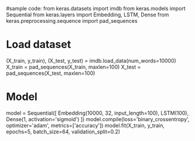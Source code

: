 #sample code:
from keras.datasets import imdb 
from keras.models import Sequential 
from keras.layers import Embedding, LSTM, Dense 
from keras.preprocessing.sequence import pad_sequences 
# Load dataset 
(X_train, y_train), (X_test, y_test) = imdb.load_data(num_words=10000) 
X_train = pad_sequences(X_train, maxlen=100) 
X_test = pad_sequences(X_test, maxlen=100) 
# Model 
model = Sequential([ 
Embedding(10000, 32, input_length=100), 
LSTM(100), 
Dense(1, activation='sigmoid') 
]) 
model.compile(loss='binary_crossentropy', optimizer='adam', metrics=['accuracy']) 
model.fit(X_train, y_train, epochs=5, batch_size=64, validation_split=0.2)
